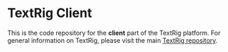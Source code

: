 # TextRig Client

This is the code repository for the **client** part of the TextRig platform. For general information on TextRig, please visit the main [TextRig repository](https://github.com/VedaWebProject/TextRig).